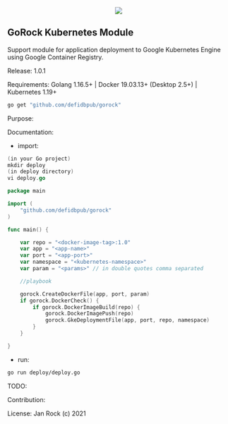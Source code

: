 <p align="center"><img width 100% src="https://github.com/godefi/medadata/blob/main/gorocklogo.png"></p>

## GoRock Kubernetes Module
Support module for application deployment to Google Kubernetes Engine using Google Container Registry.

Release:
1.0.1

Requirements:
Golang 1.16.5+ | Docker 19.03.13+ (Desktop 2.5+) | Kubernetes 1.19+

```bash
go get "github.com/defidbpub/gorock"
```

Purpose:

Documentation:
- import:
```go
(in your Go project)
mkdir deploy
(in deploy directory)
vi deploy.go

package main

import (
	"github.com/defidbpub/gorock"
)

func main() {

	var repo = "<docker-image-tag>:1.0"
	var app = "<app-name>"
	var port = "<app-port>"
	var namespace = "<kubernetes-namespace>"
	var param = "<params>" // in double quotes comma separated

	//playbook

	gorock.CreateDockerFile(app, port, param)
	if gorock.DockerCheck() {
		if gorock.DockerImageBuild(repo) {
			gorock.DockerImagePush(repo)
			gorock.GkeDeploymentFile(app, port, repo, namespace)
		}
	}

}
```

- run:
```bash
go run deploy/deploy.go
```

TODO:

Contribution:

License: 
Jan Rock (c) 2021
